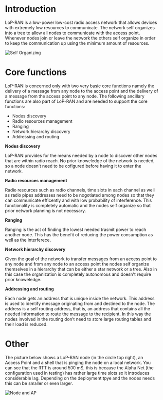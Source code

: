 
Introduction
=======

LoP-RAN is a low-power low-cost radio access network that allows devices with extremely low resources to communicate. The network self organizes into a tree to allow all nodes to communicate with the access point. Whenever nodes join or leave the network the others self organize in order to keep the communication up using the minimum amount of resources.

![Self Organizing](https://raw.github.com/nicolacimmino/LoP-RAN/develop/Documentation/Diagrams/SelfOrganizing.gif)


Core functions
=======

LoP-RAN is concerned only with two very basic core functions namely the delivery of a message from any node to the access point and the delivery of a message from the access point to any node. The following ancillary functions are also part of LoP-RAN and are needed to support the core functions:

- Nodes discovery
- Radio resources management
- Ranging
- Network hierarchy discovery
- Addressing and routing

**Nodes discovery**

LoP-RAN provides for the means needed by a node to discover other nodes that are within radio reach. No prior knoweledge of the network is needed, so a node doesn't need to be cofigured before having it to enter the network.

**Radio resources management**

Radio resources such as radio channels, time slots in each channel as well as radio pipes addresses need to be nogotiated among nodes so that they can communicate efficently and with low probability of interference. This functionality is completely automatic and the nodes self organize so that prior network planning is not necessary.

**Ranging**

Ranging is the act of finding the lowest needed trasmit power to reach another node. This has the benefit of reducing the power consumption as well as the interferece.

**Network hierarchy discovery**

Given the goal of the network to transfer messages from an access point to any node and from any node to an access point the nodes self organize themselves in a hierarchy that can be either a star network or a tree. Also in this case the organization is completely autonomous and doesn't require prior knoweledge.

**Addressing and routing**

Each node gets an address that is unique inside the network. This address is used to identify message originating from and destined to the node. The address is a self routing address, that is, an address that contains all the needed information to route the message to the recipient. In this way the nodes involved in the routing don't need to store large routing tables and their load is reduced.

Other
=====

The picture below shows a LoP-RAN node (in the circle top right), an Access Point and a shell that is pinging the node on a local network. You can see that the RTT is around 500 mS, this is because the Alpha Net (the configuration used in testing) has rather large time slots so it introduces considerable lag. Depending on the deployment tpye and the nodes needs this can be smaller or even larger.

![Node and AP](https://raw.github.com/nicolacimmino/LoP-RAN/develop/Documentation/node_ap_ping.jpg)


